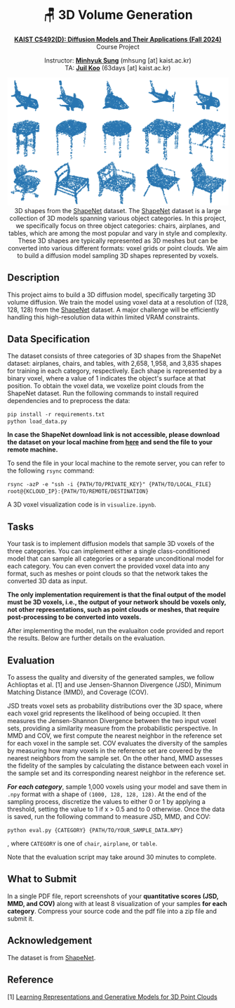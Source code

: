 <div align=center>
  <h1>
  🪑 3D Volume Generation
  </h1>
  <p>
    <a href=https://mhsung.github.io/kaist-cs492d-fall-2024/ target="_blank"><b>KAIST CS492(D): Diffusion Models and Their Applications (Fall 2024)</b></a><br>
    Course Project
  </p>
</div>

<div align=center>
  <p>
    Instructor: <a href=https://mhsung.github.io target="_blank"><b>Minhyuk Sung</b></a> (mhsung [at] kaist.ac.kr)<br>
    TA: <a href=https://63days.github.io/ target="_blank"><b>Juil Koo</b></a>  (63days [at] kaist.ac.kr)
  </p>
</div>

<div align=center>
   <img src="./assets/teaser.png">
   <figcaption>
	  3D shapes from the <a href=https://shapenet.org/ target="_blank">ShapeNet</a> dataset. The  <a href=https://shapenet.org/ target="_blank">ShapeNet</a> dataset is a large collection of 3D models spanning various object categories. In this project, we specifically focus on three object categories: chairs, airplanes, and tables, which are among the most popular and vary in style and complexity. These 3D shapes are typically represented as 3D meshes but can be converted into various different formats: voxel grids or point clouds. We aim to build a diffusion model sampling 3D shapes represented by voxels.
    </figcaption>
</div>

## Description
This project aims to build a 3D diffusion model, specifically targeting 3D volume diffusion. We train the model using voxel data at a resolution of (128, 128, 128) from the <a href=https://shapenet.org/ target="_blank">ShapeNet</a> dataset. A major challenge will be efficiently handling this high-resolution data within limited VRAM constraints.


## Data Specification
The dataset consists of three categories of 3D shapes from the ShapeNet dataset: airplanes, chairs, and tables, with 2,658, 1,958, and 3,835 shapes for training in each category, respectively. Each shape is represented by a binary voxel, where a value of 1 indicates the object's surface at that position. To obtain the voxel data, we voxelize point clouds from the ShapeNet dataset. Run the following commands to install required dependencies and to preprocess the data:

```
pip install -r requirements.txt
python load_data.py
```

__In case the ShapeNet download link is not accessible, please download the dataset on your local machine from [here](https://onedrive.live.com/?authkey=%21ALKmMDfOhwxH43k&id=0CE615B143FC4BDC%21188223&cid=0CE615B143FC4BDC&parId=root&parQt=sharedby&o=OneUp) and send the file to your remote machine.__ 

To send the file in your local machine to the remote server, you can refer to the following `rsync` command:
```
rsync -azP -e "ssh -i {PATH/TO/PRIVATE_KEY}" {PATH/TO/LOCAL_FILE} root@{KCLOUD_IP}:{PATH/TO/REMOTE/DESTINATION}
```

A 3D voxel visualization code is in `visualize.ipynb`.

## Tasks
Your task is to implement diffusion models that sample 3D voxels of the three categories. You can implement either a single class-conditioned model that can sample all categories or a separate unconditional model for each category. You can even convert the provided voxel data into any format, such as meshes or point clouds so that the network takes the converted 3D data as input. 

__The only implementation requirement is that the final output of the model must be 3D voxels, i.e., the output of your network should be voxels only, not other representations, such as point clouds or meshes, that require post-processing to be converted into voxels.__

After implementing the model, run the evaluaiton code provided and report the results. Below are further details on the evaluation.


## Evaluation
To assess the quality and diversity of the generated samples, we follow Achlioptas et al. [1] and use Jensen-Shannon Divergence (JSD), Minimum Matching Distance (MMD), and Coverage (COV). 

JSD treats voxel sets as probability distributions over the 3D space, where each voxel grid represents the likelihood of being occupied. It then measures the Jensen-Shannon Divergence between the two input voxel sets, providing a similarity measure from the probabilistic perspective. In MMD and COV, we first compute the nearest neighbor in the reference set for each voxel in the sample set. COV evaluates the diversity of the samples by measuring how many voxels in the reference set are covered by the nearest neighbors from the sample set. On the other hand, MMD assesses the fidelity of the samples by calculating the distance between each voxel in the sample set and its corresponding nearest neighbor in the reference set.

__*For each category*__, sample 1,000 voxels using your model and save them in `.npy` format with a shape of `(1000, 128, 128, 128)`. At the end of the sampling process, discretize the values to either 0 or 1 by applying a threshold, setting the value to 1 if x > 0.5 and to 0 otherwise. Once the data is saved, run the following command to measure JSD, MMD, and COV:

```
python eval.py {CATEGORY} {PATH/TO/YOUR_SAMPLE_DATA.NPY}
```
, where `CATEGORY` is one of `chair`, `airplane`, or `table`.

Note that the evaluation script may take around 30 minutes to complete.


## What to Submit
In a single PDF file, report screenshots of your __quantitative scores (JSD, MMD, and COV)__ along with at least 8 visualization of your samples __for each category__.
Compress your source code and the pdf file into a zip file and submit it.

## Acknowledgement 
The dataset is from <a href=https://shapenet.org/ target="_blank">ShapeNet</a>.

## Reference
[1] [Learning Representations and Generative Models for 3D Point Clouds](https://arxiv.org/abs/1707.02392)
